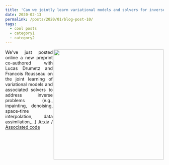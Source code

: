 ```yaml
---
title: 'Can we jointly learn variational models and solvers for inverse problems?'
date: 2020-02-13
permalink: /posts/2020/01/blog-post-10/
tags:
  - cool posts
  - category1
  - category2
---
```


<div style="text-align: justify"> 
<img src="https://rfablet.github.io/images/fig_MNIST0770_All.png" width="350" align ="right">
  We've just posted online a new preprint co-authored with Lucas Drumetz and Francois Rousseau on the joint learning of variational models and associated solvers to address inverse problems (e.g., inpainting, denoising, space-time interpolation, data assimilation,...) 
<a href="https://arxiv.org/abs/2006.03653"> Arxiv</a> / <a href="https://github.com/CIA-Oceanix/DinAE_4DVarNN_torch"> Associated code</a>

